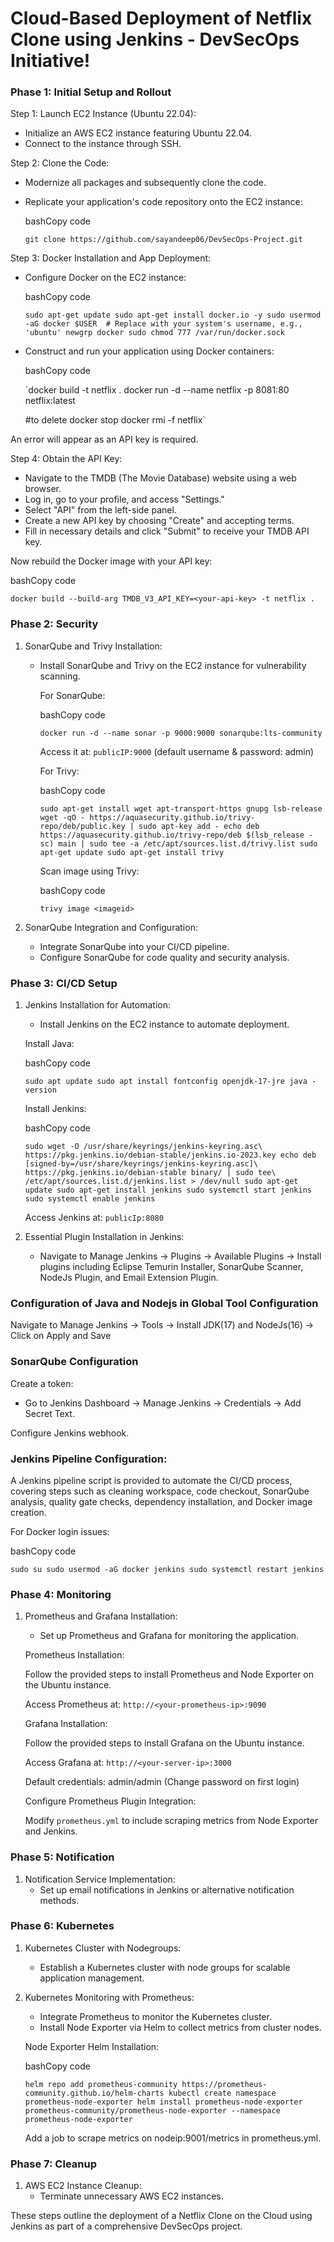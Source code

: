 Cloud-Based Deployment of Netflix Clone using Jenkins - DevSecOps Initiative!
=============================================================================

### Phase 1: Initial Setup and Rollout

Step 1: Launch EC2 Instance (Ubuntu 22.04):

-   Initialize an AWS EC2 instance featuring Ubuntu 22.04.
-   Connect to the instance through SSH.

Step 2: Clone the Code:

-   Modernize all packages and subsequently clone the code.

-   Replicate your application's code repository onto the EC2 instance:

    bashCopy code

    `git clone https://github.com/sayandeep06/DevSecOps-Project.git`

Step 3: Docker Installation and App Deployment:

-   Configure Docker on the EC2 instance:

    bashCopy code

    `sudo apt-get update
    sudo apt-get install docker.io -y
    sudo usermod -aG docker $USER  # Replace with your system's username, e.g., 'ubuntu'
    newgrp docker
    sudo chmod 777 /var/run/docker.sock`

-   Construct and run your application using Docker containers:

    bashCopy code

    `docker build -t netflix .
    docker run -d --name netflix -p 8081:80 netflix:latest

    #to delete
    docker stop <containerid>
    docker rmi -f netflix`

An error will appear as an API key is required.

Step 4: Obtain the API Key:

-   Navigate to the TMDB (The Movie Database) website using a web browser.
-   Log in, go to your profile, and access "Settings."
-   Select "API" from the left-side panel.
-   Create a new API key by choosing "Create" and accepting terms.
-   Fill in necessary details and click "Submit" to receive your TMDB API key.

Now rebuild the Docker image with your API key:

bashCopy code

`docker build --build-arg TMDB_V3_API_KEY=<your-api-key> -t netflix .`

### Phase 2: Security

1.  SonarQube and Trivy Installation:

    -   Install SonarQube and Trivy on the EC2 instance for vulnerability scanning.

        For SonarQube:

        bashCopy code

        `docker run -d --name sonar -p 9000:9000 sonarqube:lts-community`

        Access it at: `publicIP:9000` (default username & password: admin)

        For Trivy:

        bashCopy code

        `sudo apt-get install wget apt-transport-https gnupg lsb-release
        wget -qO - https://aquasecurity.github.io/trivy-repo/deb/public.key | sudo apt-key add -
        echo deb https://aquasecurity.github.io/trivy-repo/deb $(lsb_release -sc) main | sudo tee -a /etc/apt/sources.list.d/trivy.list
        sudo apt-get update
        sudo apt-get install trivy`

        Scan image using Trivy:

        bashCopy code

        `trivy image <imageid>`

2.  SonarQube Integration and Configuration:

    -   Integrate SonarQube into your CI/CD pipeline.
    -   Configure SonarQube for code quality and security analysis.

### Phase 3: CI/CD Setup

1.  Jenkins Installation for Automation:

    -   Install Jenkins on the EC2 instance to automate deployment.

    Install Java:

    bashCopy code

    `sudo apt update
    sudo apt install fontconfig openjdk-17-jre
    java -version`

    Install Jenkins:

    bashCopy code

    `sudo wget -O /usr/share/keyrings/jenkins-keyring.asc\
    https://pkg.jenkins.io/debian-stable/jenkins.io-2023.key
    echo deb [signed-by=/usr/share/keyrings/jenkins-keyring.asc]\
    https://pkg.jenkins.io/debian-stable binary/ | sudo tee\
    /etc/apt/sources.list.d/jenkins.list > /dev/null
    sudo apt-get update
    sudo apt-get install jenkins
    sudo systemctl start jenkins
    sudo systemctl enable jenkins`

    Access Jenkins at: `publicIp:8080`

2.  Essential Plugin Installation in Jenkins:

    -   Navigate to Manage Jenkins → Plugins → Available Plugins → Install plugins including Eclipse Temurin Installer, SonarQube Scanner, NodeJs Plugin, and Email Extension Plugin.

### Configuration of Java and Nodejs in Global Tool Configuration

Navigate to Manage Jenkins → Tools → Install JDK(17) and NodeJs(16) → Click on Apply and Save

### SonarQube Configuration

Create a token:

-   Go to Jenkins Dashboard → Manage Jenkins → Credentials → Add Secret Text.

Configure Jenkins webhook.

### Jenkins Pipeline Configuration:

A Jenkins pipeline script is provided to automate the CI/CD process, covering steps such as cleaning workspace, code checkout, SonarQube analysis, quality gate checks, dependency installation, and Docker image creation.

For Docker login issues:

bashCopy code

`sudo su
sudo usermod -aG docker jenkins
sudo systemctl restart jenkins`

### Phase 4: Monitoring

1.  Prometheus and Grafana Installation:

    -   Set up Prometheus and Grafana for monitoring the application.

    Prometheus Installation:

    Follow the provided steps to install Prometheus and Node Exporter on the Ubuntu instance.

    Access Prometheus at: `http://<your-prometheus-ip>:9090`

    Grafana Installation:

    Follow the provided steps to install Grafana on the Ubuntu instance.

    Access Grafana at: `http://<your-server-ip>:3000`

    Default credentials: admin/admin (Change password on first login)

    Configure Prometheus Plugin Integration:

    Modify `prometheus.yml` to include scraping metrics from Node Exporter and Jenkins.

### Phase 5: Notification

1.  Notification Service Implementation:
    -   Set up email notifications in Jenkins or alternative notification methods.

### Phase 6: Kubernetes

1.  Kubernetes Cluster with Nodegroups:

    -   Establish a Kubernetes cluster with node groups for scalable application management.
2.  Kubernetes Monitoring with Prometheus:

    -   Integrate Prometheus to monitor the Kubernetes cluster.
    -   Install Node Exporter via Helm to collect metrics from cluster nodes.

    Node Exporter Helm Installation:

    bashCopy code

    `helm repo add prometheus-community https://prometheus-community.github.io/helm-charts
    kubectl create namespace prometheus-node-exporter
    helm install prometheus-node-exporter prometheus-community/prometheus-node-exporter --namespace prometheus-node-exporter`

    Add a job to scrape metrics on nodeip:9001/metrics in prometheus.yml.

### Phase 7: Cleanup

1.  AWS EC2 Instance Cleanup:
    -   Terminate unnecessary AWS EC2 instances.

These steps outline the deployment of a Netflix Clone on the Cloud using Jenkins as part of a comprehensive DevSecOps project.